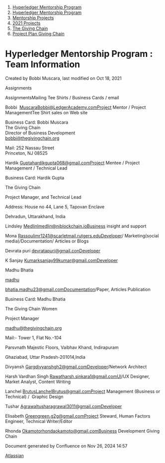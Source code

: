 1. [Hyperledger Mentorship Program](index.html)
2. [Hyperledger Mentorship Program](Hyperledger-Mentorship-Program_21954571.html)
3. [Mentorship Projects](Mentorship-Projects_21954604.html)
4. [2021 Projects](2021-Projects_21964295.html)
5. [The Giving Chain](The-Giving-Chain_21957087.html)
6. [Project Plan Giving Chain](Project-Plan-Giving-Chain_21964753.html)

# Hyperledger Mentorship Program : Team Information

Created by Bobbi Muscara, last modified on Oct 18, 2021

Assignments

AssignmentsMailing Tee Shirts / Business Cards / email

Bobbi  MuscaraBobbi@LedgerAcademy.comProject Mentor / Project ManagementTee Shirt sales on Web site

Business Card: Bobbi Muscara  
The Giving Chain  
Director of Business Development  
[bobbi@thegivingchain.org](mailto:bobbi@thegivingchain.org)

Mail: 252 Nassau Street  
Princeton, NJ 08525

Hardik Guptahardikgupta068@gmail.comProject Mentee / Project Management / Technical Lead

Business Card: Hardik Gupta

The Giving Chain

Project Manager, and Technical Lead

Address: House no 44, Lane 5, Tapovan Enclave

Dehradun, Uttarakhand, India 

Lindsley Medlinlmedlin@njblockchain.ioBusiness insight and support

Mona Rassoulimr1241@scarletmail.rutgers.eduDeveloper/ Marketing(social media)/Documentation/ Articles or Blogs

Devrata puri devratapuri@gmail.conDeveloper 

K Sanjay Kumarksanjay99kumar@gmail.comDeveloper

Madhu Bhatia

[madhu](https://lf-hyperledger.atlassian.net/wiki/people/557058:6e50b5b5-1992-498f-8840-33ca1d431db0?ref=confluence)

bhatia.madhu23@gmail.comDocumentation/Paper, Articles Publication

Business Card: Madhu Bhatia

The Giving Chain Women

Project Manager

[madhu@thegivingchain.org](mailto:madhu@thegivingchain.org)

Mail:- Tower 1, Flat No.-104

Parsvnath Majestic Floors, Vaibhav Khand, Indirapuram

Ghaziabad, Uttar Pradesh-201014,India

Divyansh Gargdivyanshgh2@gmail.comDeveloper/Network Architect

Harsh Vardhan Singh Rawatharsh.sinkara1@gmail.comUI/UX Designer, Market Analyst, Content Writing

Lanchel BrutusLanchelBrutus@gmail.comProject Management (Business or Technical) /  Graphic Design

Tushar Agrawaltusharagrawal3011@gmail.comDeveloper

Elisabeth Greengreen.g2g@gmail.comProject Steward, Human Factors Engineer, Technical Writer/Editor

Rhonda Okamotorhondaokamoto@gmail.comBusiness Development Giving Chain

Document generated by Confluence on Nov 26, 2024 14:57

[Atlassian](http://www.atlassian.com/)
